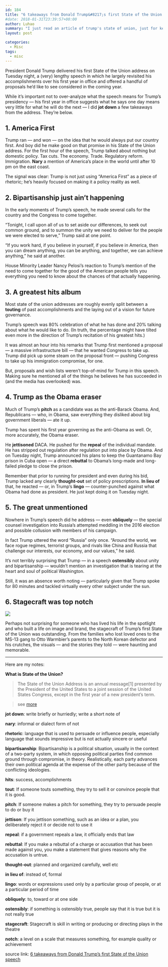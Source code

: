 ```yaml
---
id: 184
title: "6 takeaways from Donald Trump&#8217;s first State of the Union speech"
#date: 2018-01-31T23:39:57+00:00
author: Luhao
summary: "I just read an article of trump's state of union, just for keeping up with latest politic news and learning English"
layout: post

categories:
  - Misc
tags:
  - misc
---
```


President Donald Trump delivered his first State of the Union address on Tuesday night, a (very) lengthy speech in which he largely revisited his accomplishments over his first year in office and offered a handful of proposals he&#8217;d like to see considered in the coming year.

While it&#8217;s important not to over-analyze what the speech means for Trump&#8217;s presidency &#8212; his first year in office suggests what he says one day means very little for what he will do the next &#8212; I did **jot down** a few takeaways from the address. They&#8217;re below.

## 1. America First

Trump ran &#8212; and won &#8212; on the idea that he would always put our country first. And boy did he make good on that promise in his State of the Union address. For the first hour of the speech, Trump talked about nothing but domestic policy. Tax cuts. The economy. Trade. Regulatory reform. Immigration. **Nary** a mention of America&#8217;s place in the world until after 10 pm on the east coast.

The signal was clear: Trump is not just using &#8220;America First&#8221; as a piece of rhetoric; he&#8217;s heavily focused on making it a policy reality as well.

## 2. Bipartisanship just ain&#8217;t happening

In the early moments of Trump&#8217;s speech, he made several calls for the country and the Congress to come together.

&#8220;Tonight, I call upon all of us to set aside our differences, to seek out common ground, and to summon the unity we need to deliver for the people we were elected to serve,&#8221; Trump said at one point.

&#8220;If you work hard, if you believe in yourself, if you believe in America, then you can dream anything, you can be anything, and together, we can achieve anything,&#8221; he said at another.

House Minority Leader Nancy Pelosi&#8217;s reaction to Trump&#8217;s mention of the need to come together for the good of the American people tells you everything you need to know about the chances of that actually happening.

## 3. A greatest hits album

Most state of the union addresses are roughly evenly split between a **touting** of past accomplishments and the laying out of a vision for future governance.

Trump&#8217;s speech was 80% celebration of what he has done and 20% talking about what he would like to do. (In truth, the percentage might have tilted even more in the direction of Trump&#8217;s recitation of his greatest hits.)

It was almost an hour into his remarks that Trump first mentioned a proposal &#8212; a massive infrastructure bill &#8212; that he wanted Congress to take up. Trump did pick up some steam on the proposal front &#8212; pushing Congress to take up his immigration compromise, for one.

But, proposals and wish lists weren&#8217;t top-of-mind for Trump in this speech. Making sure he mentioned all of the things he believes he has succeeded in (and the media has overlooked) was.

## 4. Trump as the Obama eraser

Much of Trump&#8217;s **pitch** as a candidate was as the anti-Barack Obama. And, Republicans &#8212; who, in Obama, saw everything they disliked about big government liberals &#8212; ate it up.

Trump has spent his first year governing as the anti-Obama as well. Or, more accurately, the Obama eraser.

He **jettisoned** DACA. He pushed for the **repeal** of the individual mandate. He has stripped out regulation after regulation put into place by Obama. And on Tuesday night, Trump announced his plans to keep the Guantanamo Bay prison in Cuba open &#8212; a direct **rebuttal** to Obama&#8217;s long-made and long-failed pledge to close the prison.

Remember that prior to running for president and even during his bid, Trump lacked any clearly **thought-out** set of policy prescriptions. **In lieu of** that, he reacted &#8212; or, in Trump&#8217;s **lingo** &#8212; counter-punched against what Obama had done as president. He just kept doing it on Tuesday night.

## 5. The great unmentioned

Nowhere in Trump&#8217;s speech did he address &#8212; even **obliquely** &#8212; the special counsel investigation into Russia&#8217;s attempted meddling in the 2016 election and possible collusion with members of his campaign.

In fact Trump uttered the word &#8220;Russia&#8221; only once. &#8220;Around the world, we face rogue regimes, terrorist groups, and rivals like China and Russia that challenge our interests, our economy, and our values,&#8221; he said.

It&#8217;s not terribly surprising that Trump &#8212; in a speech **ostensibly** about unity and bipartisanship &#8212; wouldn&#8217;t mention an investigation that is tearing at the heart and soul of political Washington.

Still, it was an absence worth noting &#8212; particularly given that Trump spoke for 80 minutes and tackled virtually every other subject under the sun.

## 6. Stagecraft was top notch

![](https://cdn.cnn.com/cnnnext/dam/assets/180130224243-ji-seong-ho-sotu-exlarge-169.jpg)

Perhaps not surprising for someone who has lived his life in the spotlight and who built a life on image and brand, the stagecraft of Trump&#8217;s first State of the Union was outstanding. From the families who lost loved ones to the MS-13 gang to Otto Warmbier&#8217;s parents to the North Korean defector and his crutches, the visuals &#8212; and the stories they told &#8212; were haunting and memorable.

---

Here are my notes:

**What is State of the Union?**

> The State of the Union Address is an annual message[1] presented by the President of the United States to a joint session of the United States Congress, except in the first year of a new president&#8217;s term.

> see [more](https://en.wikipedia.org/wiki/State_of_the_Union)

**jot down**: write briefly or hurriedly; write a short note of

**nary**: informal or dialect form of not

**rhetoric**: language that is used to persuade or influence people, especially language that sounds impressive but is not actually sincere or useful

**bipartisanship**: Bipartisanship is a political situation, usually in the context of a two-party system, in which opposing political parties find common ground through compromise, in theory. Realistically, each party advances their own political agenda at the expense of the other party because of the conflicting ideologies.

**hits**: success, accomplishments

**tout**: If someone touts something, they try to sell it or convince people that it is good.

**pitch**: If someone makes a pitch for something, they try to persuade people to do or buy it

**jettison**: If you jettison something, such as an idea or a plan, you deliberately reject it or decide not to use it

**repeal**: if a government repeals a law, it officially ends that law

**rebuttal**: If you make a rebuttal of a charge or accusation that has been made against you, you make a statement that gives reasons why the accusation is untrue.

**thought-out**: planned and organized carefully, well etc

**in lieu of**: instead of, formal

**lingo**: words or expressions used only by a particular group of people, or at a particular period of time

**obliquely**: to, toward or at one side

**ostensibly**: if something is ostensibly true, people say that it is true but it is not really true

**stagecraft**: Stagecraft is skill in writing or producing or directing plays in the theatre

**notch**: a level on a scale that measures something, for example quality or achievement

source link: [6 takeaways from Donald Trump&#8217;s first State of the Union speech](https://edition.cnn.com/2018/01/30/politics/state-of-the-union-2018-address/index.html)
